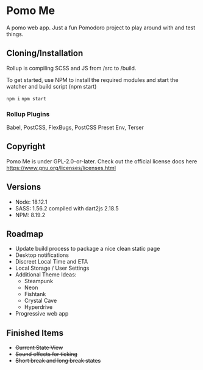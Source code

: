 # Pomo Me

A pomo web app. Just a fun Pomodoro project to play around with and test things.

## Cloning/Installation

Rollup is compiling SCSS and JS from /src to /build.

To get started, use NPM to install the required modules and start the watcher and build script (npm start)

<code>npm i</code>
<code>npm start</code>

### Rollup Plugins

Babel, PostCSS, FlexBugs, PostCSS Preset Env, Terser

## Copyright

Pomo Me is under GPL-2.0-or-later. Check out the official license docs here https://www.gnu.org/licenses/licenses.html

## Versions

<ul>
<li>Node: 18.12.1</li>
<li>SASS: 1.56.2 compiled with dart2js 2.18.5</li>
<li>NPM: 8.19.2</li>
</ul>

## Roadmap

<ul>
<li>Update build process to package a nice clean static page</li>
<li>Desktop notifications</li>
<li>Discreet Local Time and ETA</li>
<li>Local Storage / User Settings</li>
<li>Additional Theme Ideas:
<ul>
<li>Steampunk</li>
<li>Neon</li>
<li>Fishtank</li>
<li>Crystal Cave</li>
<li>Hyperdrive</li>
</ul>
</li>
<li>Progressive web app</li>
</ul>

## Finished Items

<ul>
<li><s>Current State View</s></li>
<li><s>Sound effects for ticking</s></li>
<li><s>Short break and long break states</s></li>
</ul>
